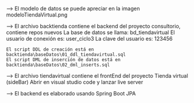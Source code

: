 --> El modelo de datos se puede apreciar en la imagen modeloTiendaVirtual.png

--> El archivo backtienda contiene el backend del proyecto consultorio, contiene repos nuevos
	La base de datos se llama: bd_tiendavirtual
	El usuario de conexión es: user_ciclo3
	La clave del usuario es: 123456

	El script DDL de creación está en backtienda\baseDatos\01_ddl_tiendavirtual.sql
	El script DML de inserción de datos está en backtienda\baseDatos\02_dml_inserts.sql


--> El archivo tiendavirtual contiene el frontEnd del proyecto Tienda virtual (sideBar)
	Abrir en visual studio code y lanzar live server


--> El backend es elaborado usando Spring Boot JPA
